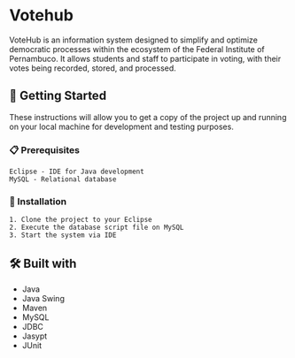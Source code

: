 # Votehub

VoteHub is an information system designed to simplify and optimize democratic processes within the ecosystem of the Federal Institute of Pernambuco. It allows students and staff to participate in voting, with their votes being recorded, stored, and processed.

## 🚀 Getting Started

These instructions will allow you to get a copy of the project up and running on your local machine for development and testing purposes.

### 📋 Prerequisites

```
Eclipse - IDE for Java development
MySQL - Relational database
```

### 🔧 Installation

```
1. Clone the project to your Eclipse
2. Execute the database script file on MySQL
3. Start the system via IDE
```
## 🛠️ Built with

* Java 
* Java Swing
* Maven
* MySQL
* JDBC
* Jasypt
* JUnit
